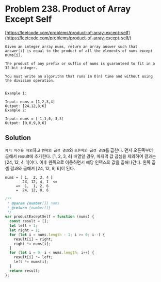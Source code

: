 # Problem 238. Product of Array Except Self

[https://leetcode.com/problems/product-of-array-except-self](https://leetcode.com/problems/product-of-array-except-self/)

```
Given an integer array nums, return an array answer such that answer[i] is equal to the product of all the elements of nums except nums[i].

The product of any prefix or suffix of nums is guaranteed to fit in a 32-bit integer.

You must write an algorithm that runs in O(n) time and without using the division operation.


Example 1:

Input: nums = [1,2,3,4]
Output: [24,12,8,6]
Example 2:

Input: nums = [-1,1,0,-3,3]
Output: [0,0,9,0,0]
```

## Solution

`자기 자신을 제외`하고 `왼쪽의 곱셈 결과`와 `오른쪽의 곱셈 결과`를 곱한다. 먼저 오른쪽부터 곱해서 result에 추가한다. [1, 2, 3, 4] 배열일 경우, 마지막 값 곱셈을 제외하여 결과는 [24, 12, 4, 1]이다. 이후 왼쪽으로 이동하면서 해당 인덱스의 값을 곱해나간다. 왼쪽 곱셈 결과와 곱해져 [24, 12, 8, 6]이 된다.

```
nums = [ 1,  2, 3, 4 ]
        24, 12, 4, 1  <=
     =>  1,  1, 2, 6
     =  24, 12, 8, 6
```

```js
/**
 * @param {number[]} nums
 * @return {number[]}
 */
var productExceptSelf = function (nums) {
  const result = [];
  let left = 1;
  let right = 1;
  for (let i = nums.length - 1; i >= 0; i--) {
    result[i] = right;
    right *= nums[i];
  }
  for (let i = 0; i < nums.length; i++) {
    result[i] *= left;
    left *= nums[i];
  }
  return result;
};
```

